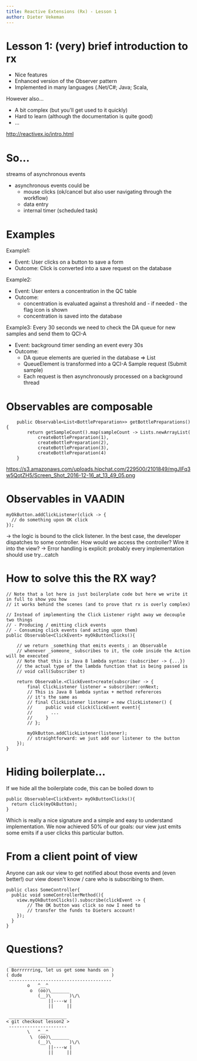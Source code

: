 ```yaml
---
title: Reactive Extensions (Rx) - Lesson 1 
author: Dieter Vekeman
---
```


# Lesson 1: (very) brief introduction to rx

- Nice features
- Enhanced version of the Observer pattern
- Implemented in many languages (.Net/C#; Java; Scala, 

However also...

- A bit complex (but you'll get used to it quickly)
- Hard to learn (although the documentation is quite good)
- ...

http://reactivex.io/intro.html

# So...

streams of asynchronous events

- asynchronous events could be
    - mouse clicks (ok/cancel but also user navigating through the workflow)
    - data entry
    - internal timer (scheduled task)

# Examples

Example1: 

- Event: User clicks on a button to save a form
- Outcome: Click is converted into a save request on the database

Example2: 

- Event: User enters a concentration in the QC table
- Outcome: 
    - concentration is evaluated against a threshold and - if needed - the flag icon is shown
    - concentration is saved into the database

Example3: Every 30 seconds we need to check the DA queue for new samples and send them to QCI-A

- Event: background timer sending an event every 30s
- Outcome: 
    - DA queue elements are queried in the database => List<QueueElement>
    - QueueElement is transformed into a QCI-A Sample request (Submit sample)
    - Each request is then asynchronously processed on a background thread

# Observables are composable

```
	public Observable<List<BottlePreparation>> getBottlePreparations() {
		return getSampleCount().map(sampleCount -> Lists.newArrayList(
			createBottlePreparation(1),
			createBottlePreparation(2),
			createBottlePreparation(3),
			createBottlePreparation(4)
	}
```

https://s3.amazonaws.com/uploads.hipchat.com/229500/2101849/mgJlFq3w5QotZH5/Screen_Shot_2016-12-16_at_13_49_05.png

# Observables in VAADIN

```
myOkButton.addClickListener(click -> {
  // do something upon OK click
});
```

-> the logic is bound to the click listener. In the best case, the developer dispatches to some controller. How would we access the controller? Wire it into the view?
-> Error handling is explicit: probably every implementation should use try...catch

# How to solve this the RX way?

```
// Note that a lot here is just boilerplate code but here we write it in full to show you how
// it works behind the scenes (and to prove that rx is overly complex)

// Instead of implementing the Click Listener right away we decouple two things
// - Producing / emitting click events
// - Consuming click events (and acting upon them)
public Observable<ClickEvent> myOkButtonClicks(){

	// we return _something that emits events_: an Observable
	// whenever _someone_ subscribes to it, the code inside the Action will be executed
	// Note that this is Java 8 lambda syntax: (subscriber -> {...})
	// the actual type of the lambda function that is being passed is
	// void call(Subscriber t)

	return Observable.<ClickEvent>create(subscriber -> {
		final ClickListener listener = subscriber::onNext;
		// This is Java 8 lambda syntax + method refererces
		// it's the same as
		// final ClickListener listener = new ClickListener() {
		//     public void click(ClickEvent event){
		//       ...
		//     }
		// };

		myOkButton.addClickListener(listener);
		// straightforward: we just add our listener to the button
	});
}
```

# Hiding boilerplate...

If we hide all the boilerplate code, this can be boiled down to

```
public Observable<ClickEvent> myOkButtonClicks(){
  return click(myOkButton);
}
```

Which is really a nice signature and a simple and easy to understand implementation. We now achieved 50% of our
goals: our view just emits some emits if a user clicks this particular button.

# From a client point of view

Anyone can ask our view to get notified about those events and (even better!) our view doesn't know / care who is subscribing to them.

```
public class SomeController{
  public void someControllerMethod(){
    view.myOkButtonClicks().subscribe(clickEvent -> {
        // The OK button was click so now I need to 
        // transfer the funds to Dieters account!
    });
  }
}
```

# Questions?

```
 _______________________________________
( Borrrrrring, let us get some hands on )
( dude                                  )
 ---------------------------------------
        o   ^__^
         o  (oo)\_______
            (__)\       )\/\
                ||----w |
                ||     ||
```

```
 ______________________
< git checkout lesson2 >
 ----------------------
        \   ^__^
         \  (oo)\_______
            (__)\       )\/\
                ||----w |
                ||     ||
```
